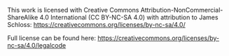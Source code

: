 This work is licensed with Creative Commons Attribution-NonCommercial-ShareAlike 4.0 International (CC BY-NC-SA 4.0) with attribution to James Schloss: https://creativecommons.org/licenses/by-nc-sa/4.0/

Full license can be found here: https://creativecommons.org/licenses/by-nc-sa/4.0/legalcode

